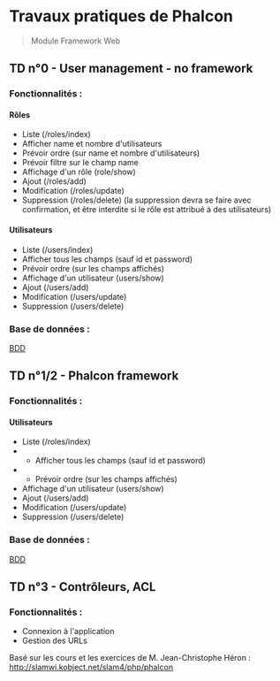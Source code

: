 # Travaux pratiques de Phalcon
> Module Framework Web

## TD n°0 - User management - no framework
### Fonctionnalités :
#### Rôles
- Liste (/roles/index)
- Afficher name et nombre d'utilisateurs
- Prévoir ordre (sur name et nombre d'utilisateurs)
- Prévoir filtre sur le champ name
- Affichage d'un rôle (role/show)
- Ajout (/roles/add)
- Modification (/roles/update)
- Suppression (/roles/delete) (la suppression devra se faire avec confirmation, et être interdite si le rôle est attribué à des utilisateurs)
#### Utilisateurs
- Liste (/users/index)
- Afficher tous les champs (sauf id et password)
- Prévoir ordre (sur les champs affichés)
- Affichage d'un utilisateur (users/show)
- Ajout (/users/add)
- Modification (/users/update)
- Suppression (/users/delete)

### Base de données :
[BDD](http://slamwiki.kobject.net/_media/slam4/php/phalcon/db.schema0.png)

## TD n°1/2 - Phalcon framework
### Fonctionnalités :
#### Utilisateurs
- Liste (/roles/index)
- - Afficher tous les champs (sauf id et password)
- - Prévoir ordre (sur les champs affichés)
- Affichage d'un utilisateur (users/show)
- Ajout (/users/add)
- Modification (/users/update)
- Suppression (/users/delete)

### Base de données :
[BDD](http://slamwiki.kobject.net/_media/slam4/php/phalcon/db.schema0.png)

## TD n°3 - Contrôleurs, ACL
### Fonctionnalités :
- Connexion à l'application
- Gestion des URLs

Basé sur les cours et les exercices de M. Jean-Christophe Héron : http://slamwi.kobject.net/slam4/php/phalcon
